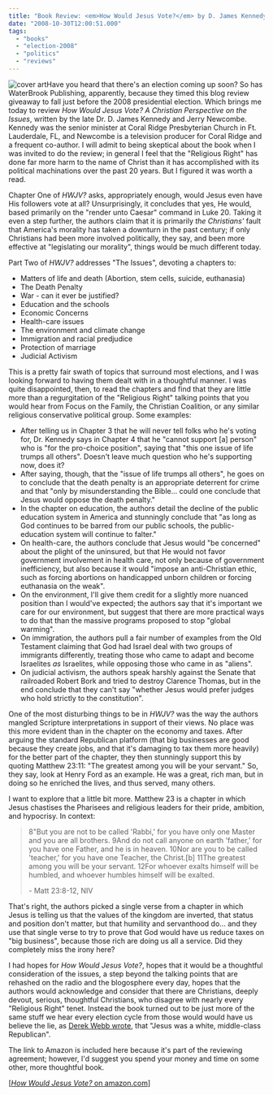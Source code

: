 ```yaml
---
title: "Book Review: <em>How Would Jesus Vote?</em> by D. James Kennedy"
date: "2008-10-30T12:00:51.000"
tags: 
  - "books"
  - "election-2008"
  - "politics"
  - "reviews"
---
```


![cover art](http://www.chrishubbs.com/wordpress/wp-content/uploads/2008/10/image001.jpg "How Would Jesus Vote? cover art")Have you heard that there's an election coming up soon? So has WaterBrook Publishing, apparently, because they timed this blog review giveaway to fall just before the 2008 presidential election. Which brings me today to review _How Would Jesus Vote? A Christian Perspective on the Issues_, written by the late Dr. D. James Kennedy and Jerry Newcombe. Kennedy was the senior minister at Coral Ridge Presbyterian Church in Ft. Lauderdale, FL, and Newcombe is a television producer for Coral Ridge and a frequent co-author. I will admit to being skeptical about the book when I was invited to do the review; in general I feel that the "Religious Right" has done far more harm to the name of Christ than it has accomplished with its political machinations over the past 20 years. But I figured it was worth a read.

Chapter One of _HWJV?_ asks, appropriately enough, would Jesus even have His followers vote at all? Unsurprisingly, it concludes that yes, He would, based primarily on the "render unto Caesar" command in Luke 20. Taking it even a step further, the authors claim that it is primarily _the Christians'_ fault that America's morality has taken a downturn in the past century; if only Christians had been more involved politically, they say, and been more effective at "legislating our morality", things would be much different today.

Part Two of _HWJV?_ addresses "The Issues", devoting a chapters to:

- Matters of life and death (Abortion, stem cells, suicide, euthanasia)
- The Death Penalty
- War - can it ever be justified?
- Education and the schools
- Economic Concerns
- Health-care issues
- The environment and climate change
- Immigration and racial predjudice
- Protection of marriage
- Judicial Activism

This is a pretty fair swath of topics that surround most elections, and I was looking forward to having them dealt with in a thoughtful manner. I was quite disappointed, then, to read the chapters and find that they are little more than a regurgitation of the "Religious Right" talking points that you would hear from Focus on the Family, the Christian Coalition, or any similar religious conservative political group. Some examples:

- After telling us in Chapter 3 that he will never tell folks who he's voting for, Dr. Kennedy says in Chapter 4 that he "cannot support \[a\] person" who is "for the pro-choice position", saying that "this one issue of life trumps all others". Doesn't leave much question who he's supporting now, does it?
- After saying, though, that the "issue of life trumps all others", he goes on to conclude that the death penalty is an appropriate deterrent for crime and that "only by misunderstanding the Bible... could one conclude that Jesus would oppose the death penalty."
- In the chapter on education, the authors detail the decline of the public education system in America and stunningly conclude that "as long as God continues to be barred from our public schools, the public-education system will continue to falter."
- On health-care, the authors conclude that Jesus would "be concerned" about the plight of the uninsured, but that He would not favor government involvement in health care, not only because of government inefficiency, but also because it would "impose an anti-Christian ethic, such as forcing abortions on handicapped unborn children or forcing euthanasia on the weak".
- On the environment, I'll give them credit for a slightly more nuanced position than I would've expected; the authors say that it's important we care for our environment, but suggest that there are more practical ways to do that than the massive programs proposed to stop "global warming".
- On immigration, the authors pull a fair number of examples from the Old Testament claiming that God had Israel deal with two groups of immigrants differently, treating those who came to adapt and become Israelites _as_ Israelites, while opposing those who came in as "aliens".
- On judicial activism, the authors speak harshly against the Senate that railroaded Robert Bork and tried to destroy Clarence Thomas, but in the end conclude that they can't say "whether Jesus would prefer judges who hold strictly to the constitution".

One of the most disturbing things to be in _HWJV?_ was the way the authors mangled Scripture interpretations in support of their views. No place was this more evident than in the chapter on the economy and taxes. After arguing the standard Republican platform (that big businesses are good because they create jobs, and that it's damaging to tax them more heavily) for the better part of the chapter, they then stunningly support this by quoting Matthew 23:11: "The greatest among you will be your servant." So, they say, look at Henry Ford as an example. He was a great, rich man, but in doing so he enriched the lives, and thus served, many others.

I want to explore that a little bit more. Matthew 23 is a chapter in which Jesus chastises the Pharisees and religious leaders for their pride, ambition, and hypocrisy. In context:

> 8"But you are not to be called 'Rabbi,' for you have only one Master and you are all brothers. 9And do not call anyone on earth 'father,' for you have one Father, and he is in heaven. 10Nor are you to be called 'teacher,' for you have one Teacher, the Christ.\[b\] 11The greatest among you will be your servant. 12For whoever exalts himself will be humbled, and whoever humbles himself will be exalted.
> 
> \- Matt 23:8-12, NIV

That's right, the authors picked a single verse from a chapter in which Jesus is telling us that the values of the kingdom are inverted, that status and position don't matter, but that humility and servanthood do... and they use that single verse to try to prove that God would have us reduce taxes on "big business", because those rich are doing us all a service. Did they completely miss the irony here?

I had hopes for _How Would Jesus Vote?_, hopes that it would be a thoughtful consideration of the issues, a step beyond the talking points that are rehashed on the radio and the blogosphere every day, hopes that the authors would acknowledge and consider that there are Christians, deeply devout, serious, thoughtful Christians, who disagree with nearly every "Religious Right" tenet. Instead the book turned out to be just more of the same stuff we hear every election cycle from those would would have us believe the lie, as [Derek Webb wrote](http://derekwebb.net/song-vault/a-king-and-a-kingdom/), that "Jesus was a white, middle-class Republican".

The link to Amazon is included here because it's part of the reviewing agreement; however, I'd suggest you spend your money and time on some other, more thoughtful book.

\[[_How Would Jesus Vote?_ on amazon.com](http://www.amazon.com/exec/obidos/ASIN/1400074061)\]
